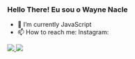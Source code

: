 ### Hello There! Eu sou o Wayne Nacle

- 🌱 I’m currently JavaScript
- 📫 How to reach me: Instagram: 

<di>
  <a href='https://beacons.ai/WayneNtkM'>
  <img heigth='180em'src='https://github.readme.stats.vercel.app/api?username=WayneNtkM'>
  <img heigth='180em'src='https://github.readme.stats.vercel.app/api/top-langs/?username=WayneNtkM'>
